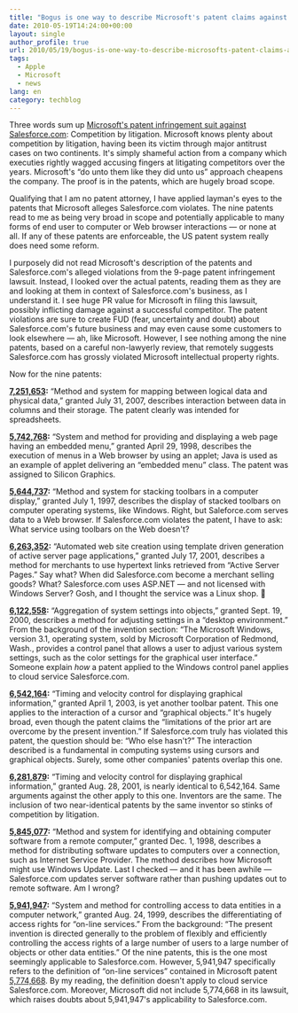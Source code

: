 ```yaml
---
title: "Bogus is one way to describe Microsoft's patent claims against Salesforce.com"
date: 2010-05-19T14:24:00+00:00
layout: single
author_profile: true
url: 2010/05/19/bogus-is-one-way-to-describe-microsofts-patent-claims-against-salesforce-com/
tags:
  - Apple
  - Microsoft
  - news
lang: en
category: techblog
---
```

Three words sum up [Microsoft's patent infringement suit against Salesforce.com](http://www.microsoft.com/Presspass/press/2010/may10/05-18statementPR.mspx): Competition by litigation. Microsoft knows plenty about competition by litigation, having been its victim through major antitrust cases on two continents. It's simply shameful action from a company which executies rightly wagged accusing fingers at litigating competitors over the years. Microsoft's “do unto them like they did unto us” approach cheapens the company. The proof is in the patents, which are hugely broad scope. 

Qualifying that I am no patent attorney, I have applied layman's eyes to the patents that Microsoft alleges Salesforce.com violates. The nine patents read to me as being very broad in scope and potentially applicable to many forms of end user to computer or Web browser interactions — or none at all. If any of these patents are enforceable, the US patent system really does need some reform. 

I purposely did not read Microsoft's description of the patents and Salesforce.com's alleged violations from the 9-page patent infringement lawsuit. Instead, I looked over the actual patents, reading them as they are and looking at them in context of Salesforce.com's business, as I understand it. I see huge PR value for Microsoft in filing this lawsuit, possibly inflicting damage against a successful competitor. The patent violations are sure to create FUD (fear, uncertainty and doubt) about Salesforce.com's future business and may even cause some customers to look elsewhere — ah, like Microsoft. However, I see nothing among the nine patents, based on a careful non-lawyerly review, that remotely suggests Salesforce.com has grossly violated Microsoft intellectual property rights. 

Now for the nine patents: 

**[7,251,653](http://patft.uspto.gov/netacgi/nph-Parser?Sect1=PTO1&Sect2=HITOFF&d=PALL&p=1&u=/netahtml/PTO/srchnum.htm&r=1&f=G&l=50&s1=7,251,653.PN.&OS=PN/7,251,653&RS=PN/7,251,653):** “Method and system for mapping between logical data and physical data,” granted July 31, 2007, describes interaction between data in columns and their storage. The patent clearly was intended for spreadsheets. 

**[5,742,768](http://patft.uspto.gov/netacgi/nph-Parser?Sect1=PTO1&Sect2=HITOFF&d=PALL&p=1&u=/netahtml/PTO/srchnum.htm&r=1&f=G&l=50&s1=5,742,768.PN.&OS=PN/5,742,768&RS=PN/5,742,768):** “System and method for providing and displaying a web page having an embedded menu,” granted April 29, 1998, describes the execution of menus in a Web browser by using an applet; Java is used as an example of applet delivering an “embedded menu” class. The patent was assigned to Silicon Graphics. 

**[5,644,737](http://patft.uspto.gov/netacgi/nph-Parser?Sect1=PTO1&Sect2=HITOFF&d=PALL&p=1&u=/netahtml/PTO/srchnum.htm&r=1&f=G&l=50&s1=5,644,737.PN.&OS=PN/5,644,737&RS=PN/5,644,737):** “Method and system for stacking toolbars in a computer display,” granted July 1, 1997, describes the display of stacked toolbars on computer operating systems, like Windows. Right, but Saleforce.com serves data to a Web browser. If Salesforce.com violates the patent, I have to ask: What service using toolbars on the Web doesn't? 

**[6,263,352](http://patft.uspto.gov/netacgi/nph-Parser?Sect1=PTO1&Sect2=HITOFF&d=PALL&p=1&u=/netahtml/PTO/srchnum.htm&r=1&f=G&l=50&s1=6,263,352.PN.&OS=PN/6,263,352&RS=PN/6,263,352):** “Automated web site creation using template driven generation of active server page applications,” granted July 17, 2001, describes a method for merchants to use hypertext links retrieved from “Active Server Pages.” Say what? When did Salesforce.com become a merchant selling goods? What? Salesforce.com uses ASP.NET — and not licensed with Windows Server? Gosh, and I thought the service was a Linux shop. 🙂 

**[6,122,558](http://patft.uspto.gov/netacgi/nph-Parser?Sect1=PTO1&Sect2=HITOFF&d=PALL&p=1&u=/netahtml/PTO/srchnum.htm&r=1&f=G&l=50&s1=6,122,558.PN.&OS=PN/6,122,558&RS=PN/6,122,558):** “Aggregation of system settings into objects,” granted Sept. 19, 2000, describes a method for adjusting settings in a “desktop environment.” From the background of the invention section: “The Microsoft Windows, version 3.1, operating system, sold by Microsoft Corporation of Redmond, Wash., provides a control panel that allows a user to adjust various system settings, such as the color settings for the graphical user interface.” Someone explain _how_ a patent applied to the Windows control panel applies to cloud service Salesforce.com. 

**[6,542,164](http://patft.uspto.gov/netacgi/nph-Parser?Sect1=PTO1&Sect2=HITOFF&d=PALL&p=1&u=/netahtml/PTO/srchnum.htm&r=1&f=G&l=50&s1=6,542,164.PN.&OS=PN/6,542,164&RS=PN/6,542,164):** “Timing and velocity control for displaying graphical information,” granted April 1, 2003, is yet another toolbar patent. This one applies to the interaction of a cursor and “graphical objects.” It's hugely broad, even though the patent claims the “limitations of the prior art are overcome by the present invention.” If Salesforce.com truly has violated this patent, the question should be: “Who else hasn't?” The interaction described is a fundamental in computing systems using cursors and graphical objects. Surely, some other companies' patents overlap this one. 

**[6,281,879](http://patft.uspto.gov/netacgi/nph-Parser?Sect1=PTO1&Sect2=HITOFF&d=PALL&p=1&u=/netahtml/PTO/srchnum.htm&r=1&f=G&l=50&s1=6,281,879.PN.&OS=PN/6,281,879&RS=PN/6,281,879):** “Timing and velocity control for displaying graphical information,” granted Aug. 28, 2001, is nearly identical to 6,542,164. Same arguments against the other apply to this one. Inventors are the same. The inclusion of two near-identical patents by the same inventor so stinks of competition by litigation. 

**[5,845,077](http://patft.uspto.gov/netacgi/nph-Parser?Sect1=PTO1&Sect2=HITOFF&d=PALL&p=1&u=/netahtml/PTO/srchnum.htm&r=1&f=G&l=50&s1=5,845,077.PN.&OS=PN/5,845,077&RS=PN/5,845,077):** “Method and system for identifying and obtaining computer software from a remote computer,” granted Dec. 1, 1998, describes a method for distributing software updates to computers over a connection, such as Internet Service Provider. The method describes how Microsoft might use Windows Update. Last I checked — and it has been awhile — Salesforce.com updates server software rather than pushing updates out to remote software. Am I wrong? 

**[5,941,947](http://patft.uspto.gov/netacgi/nph-Parser?Sect1=PTO1&Sect2=HITOFF&d=PALL&p=1&u=/netahtml/PTO/srchnum.htm&r=1&f=G&l=50&s1=5,941,947.PN.&OS=PN/5,941,947&RS=PN/5,941,947):** “System and method for controlling access to data entities in a computer network,” granted Aug. 24, 1999, describes the differentiating of access rights for “on-line services.” From the background: “The present invention is directed generally to the problem of flexibly and efficiently controlling the access rights of a large number of users to a large number of objects or other data entities.” Of the nine patents, this is the one most seemingly applicable to Salesforce.com. However, 5,941,947 specifically refers to the definition of “on-line services” contained in Microsoft patent [5,774,668](http://patft.uspto.gov/netacgi/nph-Parser?Sect1=PTO1&Sect2=HITOFF&d=PALL&p=1&u=/netahtml/PTO/srchnum.htm&r=1&f=G&l=50&s1=5,774,668.PN.&OS=PN/5,774,668&RS=PN/5,774,668). By my reading, the definition doesn't apply to cloud service Salesforce.com. Moreover, Microsoft did not include 5,774,668 in its lawsuit, which raises doubts about 5,941,947's applicability to Salesforce.com.